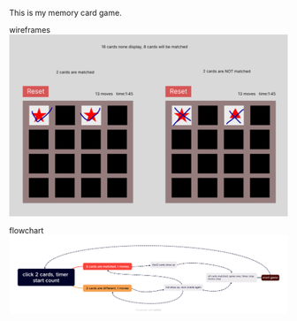 This is my memory card game.

wireframes
<img src="https://github.com/weiwei2222/mod1/blob/master/MemoryGame/wireframes.png">


flowchart
<img src="https://github.com/weiwei2222/mod1/blob/master/MemoryGame/flowchart.png">

